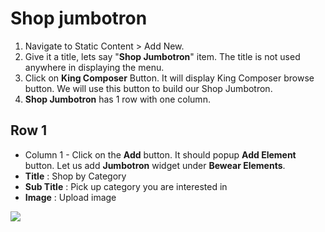 # Shop jumbotron
1. Navigate to Static Content > Add New.
2. Give it a title, lets say "**Shop Jumbotron**" item. The title is not used anywhere in displaying the menu.
3. Click on **King Composer** Button. It will display King Composer browse button. We will use this button to build our Shop Jumbotron.
4. **Shop Jumbotron** has 1 row with one column.


## Row 1


 * Column 1 - Click on the **Add** button. It should popup **Add Element** button. Let us add **Jumbotron** widget under **Bewear Elements**.
  * **Title** : Shop by Category
  * **Sub Title** : Pick up category you are interested in
  * **Image** : Upload image

  ![](http://transvelo.github.io/docs/bewear/images/category-jumbotron.png)


